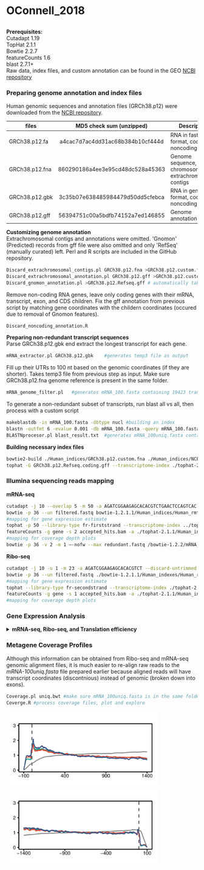 # OConnell_2018

## 

**Prerequisites:**  
Cutadapt 1.19  
TopHat 2.1.1  
Bowtie 2.2.7  
featureCounts 1.6  
blast 2.7.1+  
Raw data, index files, and custom annotation can be found in the GEO [NCBI repository]()

### Preparing genome annotation and index files
Human genomic sequences and annotation files (GRCh38.p12) were downloaded from the [NCBI repository](ftp://ftp.ncbi.nih.gov/genomes/H_sapiens/).  

| files             | MD5 check sum (unzipped)         | Description                                               |
| ----------------- |:--------------------------------:| ----------------------------------------------------------|
| GRCh38.p12.fa     | a4cac7d7ac4dd31ac68b384b10cf444d | RNA in fasta format, coding + noncoding                   |
| GRCh38.p12.fna    | 860290186a4ee3e95cd48dc528a45363 | Genome sequence, chromosomes and extrachromosomal contigs |
| GRCh38.p12.gbk    | 3c35b07e638485984479d50dd5cfebca | RNA in gene bank format, coding + noncoding               |
| GRCh38.p12.gff    | 56394751c00a5bdfb74152a7ed146855 | Genome annotation                                         | 

**Customizing genome annotation**  
Extrachromosomal contigs and annotations were omitted. 'Gnomon' (Predicted) records from gff file were also omitted and only 'RefSeq' (manually curated) left. Perl and R scripts are included in the GitHub repository.   
```bash
Discard_extrachromosomal_contigs.pl GRCh38.p12.fna >GRCh38.p12.custom.fna
Discard_extrachromosomal_annotation.pl GRCh38.p12.gff >GRCh38.p12.custom.gff
Discard_gnomon_annotation.pl >GRCh38.p12.Refseq.gff	# automatically takes GRCh38.p12.custom.gff as an input
```
Remove non-coding RNA genes, leave only coding genes with their mRNA, transcript, exon, and CDS children. Fix the gff annotation from previous script by matching gene coordinates with the childern coordinates (occured due to removal of Gnomon features).
```bash
Discard_noncoding_annotation.R
```

**Preparing non-redundant transcript sequences**  
Parse GRCh38.p12.gbk end extract the longest transcript for each gene.   
```bash
mRNA_extractor.pl GRCh38.p12.gbk	#generates temp3 file as output
```
Fill up their UTRs to 100 nt based on the genomic coordinates (if they are shorter). Takes temp3 file from previous step as input. Make sure GRCh38.p12.fna genome reference is present in the same folder.
```bash
mRNA_genome_filter.pl	#generates mRNA_100.fasta containing 19423 transcripts
```
To generate a non-redundant subset of transcripts, run blast all vs all, then process with a custom script  
```bash
makeblastdb -in mRNA_100.fasta -dbtype nucl #building an index
blastn -outfmt 6 -evalue 0.001 -db mRNA_100.fasta -query mRNA_100.fasta -out blast.result.txt
BLASTNprocesor.pl blast_result.txt	#generates mRNA_100uniq.fasta containing 16936 transcripts
```

**Building necessary index files**  
```bash
bowtie2-build ./Human_indices/GRCh38.p12.custom.fna ./Human_indices/NCBI_genome # indexing human genome for bowtie2 and Tophat
tophat -G GRCh38.p12.Refseq.coding.gff --transcriptome-index ./tophat-2.1.1/Human_indices/Refseq_coding ./bowtie2-2.2.7/Human_indices/NCBI_genome #Indexing human transcriptome for TopHat
```
 ### Illumina sequencing reads mapping
 **mRNA-seq** 
```bash
cutadapt -j 10 --overlap 5 -m 50 -a AGATCGGAAGAGCACACGTCTGAACTCCAGTCAC -o trimmed.fastq input.fastq #adapter trimming
bowtie -p 36 --un filtered.fastq bowtie-1.2.1.1/Human_indices/Human_rmtRNA trimmed.fq >/dev/null #filtering out ribosomal, mitochondrial, tRNA and PhiX reads
#mapping for gene expression estimate
tophat -p 50 --library-type fr-firststrand --transcriptome-index ../tophat-2.1.1/Human_indices/Refseq_coding --no-novel-juncs -o ./mRNA/ ../bowtie2-2.2.7/Human_indices/NCBI_genome filtered.fastq #mapping to a transcriptome and a genome
featureCounts -g gene -s 2 accepted_hits.bam -a ./tophat-2.1.1/Human_indices/Refseq_coding.gff -o feature.counts #counting gene expression
#mapping for coverage depth plots
bowtie -p 36 -v 2 -m 1 –-nofw --max redundant.fastq /bowtie-1.2.2/mRNA_100uniq filtered.fastq >uniq.bwt
```
**Ribo-seq**  
```bash
cutadapt -j 10 -u 1 -m 23 -a AGATCGGAAGAGCACACGTCT --discard-untrimmed -o trimmed.fastq input.fastq
bowtie -p 36 --un filtered.fastq ./bowtie-1.2.1.1/Human_indexes/Human_rmtRNA trimmed.fastq >/dev/null
#mapping for gene expression estimate
tophat --library-type fr-secondstrand --transcriptome-index ./tophat-2.1.1/Human_indices/Refseq_coding --no-novel-juncs -o ./output_folder ./bowtie2-2.2.7/Human_indices/NCBI_genome filtered.fastq
featureCounts -g gene -s 1 accepted_hits.bam -a ./tophat-2.1.1/Human_indices/Refseq_coding.gff -o feature.counts
#mapping for coverage depth plots
```

### Gene Expression Analysis
<details> <summary><b>mRNA-seq, Ribo-seq, and Translation efficiency</b></summary>
 
 Data analysis was performed in R. The code below is part of the *gene_expression_analysis.R* script
 ```R
library(magrittr)
library(DESeq2)
library(RColorBrewer)
library(gplots)
library(ggplot2)
library(rstudioapi)
setwd(dirname(getActiveDocumentContext()$path))


# Patient is a female and controls are males (based on the presense of genes located on X or Y chromosome respectively)
# Discard sex-linked genes to avoid outliers in gene expression calls
x.id <- read.table(file = list.files(path = "./mRNA_featureCounts", pattern = "*.counts", full.names = T)[1], skip=1, header=TRUE, row.names=1, stringsAsFactors = FALSE) %>% 
  .[grepl('NC_000024.', sapply(strsplit(.$Chr, ';', fixed = T), function(x) {return(x[1])})), ] %>%
  row.names(.) %>% .[grepl('Y',.)] %>% sub('Y', 'X',.) %>% c(., "RPS4X","RBMX")

keep <- read.table(file = list.files(path = "./mRNA_featureCounts", pattern = "*.counts", full.names = T)[1], skip=1, header=TRUE, row.names=1, stringsAsFactors = FALSE) %>% 
  .[!grepl('NC_000024.', sapply(strsplit(.$Chr, ';', fixed = T), function(x) {return(x[1])})), ] %>% .[-c(na.omit(match(x.id,row.names(.)))),] %>% row.names(.)

#------------------------------------------- Import & analyse mRNA-seq ----------------------------------------------------
sample_table <- read.table(file = "./mRNA_featureCounts/sample_table.txt", header = TRUE, sep = "\t", stringsAsFactors = FALSE)
countdata <- lapply(sample_table$file, function(x) {
  data <- read.table(file = paste0("./mRNA_featureCounts/", x), skip=1, header=TRUE, row.names=1, stringsAsFactors = FALSE)
  output <- data[,6] %>% setNames(., row.names(data))
}) %>% setNames(., sample_table$condition) %>% as.data.frame(., check.names = F) %>% .[row.names(.) %in% keep, ]
```
```R
# Optional matrix plot
pairs(countdata, log = "yx", pch = 20)
```
<details> <summary>mRNA-seq samples correlation plot</summary><img src="figures/mRNAseq_pairs.png"></details>  
  
```R
colData <- data.frame(   sample = colnames(countdata),
                         group = factor(c(rep("patient_batch1", 3), rep("patient_batch2", 3), rep("HDF",3), rep("2127",3)), levels = c("patient_batch1","patient_batch2","HDF","2127")),
                          stringsAsFactors = FALSE
                      )
dds <-DESeqDataSetFromMatrix(countData = countdata, colData = colData, design =~group )
dds <- dds[ rowMeans(counts(dds)) >= 10 , ] 
dds <- DESeq(dds)
 
     # plotting correlation heatmap and PCA between replicates and conditions
     rld <- rlogTransformation(dds, blind=TRUE)
     hmcol <- colorRampPalette(brewer.pal(9, "GnBu"))(100)
     distsRL <- dist(t(assay(rld)))
     mat <- as.matrix(distsRL)
     rownames(mat) <- colnames(mat) <- row.names(colData(dds))
     hc <- hclust(distsRL)
     pdf(file = "mRNAseq_heatmap.pdf")
     heatmap.2(mat, Rowv=as.dendrogram(hc),symm=TRUE,key=TRUE, density.info=c("none"), trace="none",col = rev(hmcol),margin=c(10, 10))
     dev.off()
     
     pdf(file = "mRNAseq_PCA.pdf")
     plotPCA(rld, intgroup=c("group"))
     dev.off()
```
<details> <summary>mRNA-seq samples heatmap and PCA</summary><img src="figures/mRNAseq_heatmap.png"><img src="figures/mRNAseq_PCA.png"></details>  
  
```R 
    # #customized PCA plot, save to a file
    # pdf(file = "transcriptome_PCA_plot.pdf", width = 7, height = 4)
    # rv <- rowVars(assay(rld))
    # select <- order(rv, decreasing = TRUE)[seq_len(min(16000, length(rv)))] # DESeq2 by default used only 500 genes, I changed it to all genes
    # pca <- prcomp(t(assay(rld)[select, ]))
    # percentVar <- pca$sdev^2/sum(pca$sdev^2)
    # d <- data.frame(PC1 = pca$x[, 1], PC2 = pca$x[, 2],
    #                 intgroup.df =  as.data.frame(colData(rld)[, "condition", drop = FALSE]),
    #                 group = colData(rld)[["condition"]],
    #                 name = colnames(rld))
    # 
    # ggplot(data = d, aes_string(x = "PC1", y = "PC2", color = "group")) + 
    #   geom_point(size = 6) + 
    #   xlab(paste0("PC1: ", round(percentVar[1] * 100), "% variance")) +
    #   ylab(paste0("PC2: ", round(percentVar[2] * 100), "% variance")) +
    #   coord_fixed() +
    #   theme_bw() +
    #   theme(panel.grid = element_blank(), panel.border = element_rect(linetype = "solid", fill = NA, size = 2)) +
    #   theme(axis.ticks.length = unit(2, "mm"), axis.ticks = element_line(size = 1), axis.text = element_text(size = rel(1.25))) +
    #   theme(axis.title = element_text(size = rel(1.5)))+
    #   theme(legend.text = element_text(size = rel(1.2)), legend.title = element_blank())
    # dev.off()
    
# Because patient replicates are so similar (see commented section above) even between batches, they could be pooled together in the same category to simplify further analysis    
colData <- data.frame(sample = colnames(countdata),
                      group = factor(c(rep("patient", 6), rep("HDF",3), rep("2127",3)), levels = c("patient","HDF","2127")),
                      health = factor(c(rep("patient", 6), rep("healthy",6)), levels = c("patient","healthy")),
                      stringsAsFactors = FALSE
)    
dds <- DESeqDataSetFromMatrix(countData = countdata, colData = colData, design =~ group)
dds <- dds[ rowMeans(counts(dds)) >= 10 , ] 
dds <- DESeq(dds)    
    
result <- results(dds, contrast = c("group", "patient",  "HDF"), cooksCutoff = FALSE, independentFiltering = FALSE, pAdjustMethod="bonferroni")
result <- result[order(result$padj),]
summary(result)
write.csv(as.data.frame(result),file="patient_vs_HDF_mRNAseq.csv")

result <- results(dds, contrast = c("group", "patient",  "2127"), cooksCutoff = FALSE, independentFiltering = FALSE, pAdjustMethod="bonferroni")
result <- result[order(result$padj),]
summary(result)
write.csv(as.data.frame(result),file="patient_vs_2127_mRNAseq.csv")

# compare patient against both controls combined
dds <- DESeqDataSetFromMatrix(countData = countdata, colData = colData, design =~ health)
dds <- dds[ rowMeans(counts(dds)) >= 10 , ] 
dds <- DESeq(dds)  
result <- results(dds, contrast = c("health", "patient",  "healthy"), cooksCutoff = FALSE, independentFiltering = FALSE, pAdjustMethod="bonferroni")
result <- result[order(result$padj),]
summary(result)
write.csv(as.data.frame(result),file="patient_vs_healthy_mRNAseq.csv")



#------------------------------------------- Import & analyse Ribo-seq ----------------------------------------------------
sample_table <- read.table(file = "./ribo_featureCounts/sample_table.txt", header = TRUE, sep = "\t", stringsAsFactors = FALSE)
countdata <- lapply(sample_table$file, function(x) {
  data <- read.table(file = paste0("./ribo_featureCounts/", x), skip=1, header=TRUE, row.names=1, stringsAsFactors = FALSE)
  output <- data[,6] %>% setNames(., row.names(data))
}) %>% setNames(., sample_table$condition) %>% as.data.frame(., check.names = F) %>% .[row.names(.) %in% keep, ]
```
```R
# Optional matrix plot
# pairs(countdata, log = "yx", pch = 20)
```
<details><summary>Ribo-seq samples correlation plot</summary><img src="figures/Riboseq_pairs.png"></details>  
  
  
```R
# Sample patient-4 ("0128-01_p7_1") behaves as a technical outlier, therefore I droped it. All patient replicates are also pooled together
countdata <- countdata[c(1:3,5:10)]
      
colData <- data.frame( sample = colnames(countdata),
                       group = factor(c(rep("patient", 5), rep("HDF",2), rep("2127",2)), levels = c("patient","HDF","2127")),
                       health = factor(c(rep("patient", 5), rep("healthy",4)), levels = c("patient","healthy")),
                       stringsAsFactors = FALSE
)

dds <-DESeqDataSetFromMatrix(countData = countdata, colData = colData, design =~group )
dds <- dds[ rowMeans(counts(dds)) >= 10, ] 
dds <- DESeq(dds)

    # plotting correlation heatmap and PCA between replicates and conditions
    # rld <- rlogTransformation(dds, blind=TRUE)
    # hmcol <- colorRampPalette(brewer.pal(9, "GnBu"))(100)
    # distsRL <- dist(t(assay(rld)))
    # mat <- as.matrix(distsRL)
    # rownames(mat) <- colnames(mat) <- row.names(colData(dds))
    # hc <- hclust(distsRL)
    # pdf(file = "Riboseq_heatmap.pdf")
    # heatmap.2(mat, Rowv=as.dendrogram(hc),symm=TRUE,key=TRUE, density.info=c("none"), trace="none",col = rev(hmcol),margin=c(10, 10))
    # dev.off()
    # 
    # pdf(file = "Riboseq_PCA.pdf")
    # plotPCA(rld, intgroup=c("group"))
    # dev.off()

result <- results(dds, contrast = c("group", "patient",  "HDF"), cooksCutoff = FALSE, independentFiltering = FALSE, pAdjustMethod="bonferroni")
result <- result[order(result$padj),]
summary(result)
write.csv(as.data.frame(result),file="patient_vs_HDF_Riboseq.csv")

result <- results(dds, contrast = c("group", "patient",  "2127"), cooksCutoff = FALSE, independentFiltering = FALSE, pAdjustMethod="bonferroni")
result <- result[order(result$padj),]
summary(result)
write.csv(as.data.frame(result),file="patient_vs_2127_Riboseq.csv")


dds <-DESeqDataSetFromMatrix(countData = countdata, colData = colData, design =~health )
dds <- dds[ rowMeans(counts(dds)) >= 10, ] 
dds <- DESeq(dds)
result <- result[order(result$padj),]
summary(result)
write.csv(as.data.frame(result),file="patient_vs_healthy_Riboseq.csv")



#------------------------------------------- Translation Efficiency ----------------------------------------------------
library(limma)
library(preprocessCore)

# Many histone transcripts do not have a polyA tail, therefore will not be captured by oligo-dT library prep
# Discard these genes prior to analysis of TE
histones.id <- read.table(file = list.files(path = "./mRNA_featureCounts", pattern = "*.counts", full.names = T)[1], skip=1, header=TRUE, row.names=1, stringsAsFactors = FALSE) %>% row.names(.) %>% .[grepl('HIST1|HIST2|HIST3|HIST4',.)]

ribo_sample_table <- read.table(file = "./ribo_featureCounts/sample_table.txt", header = TRUE, sep = "\t", stringsAsFactors = FALSE)
mRNA_sample_table <- read.table(file = "./mRNA_featureCounts/sample_table.txt", header = TRUE, sep = "\t", stringsAsFactors = FALSE)
ribo.countdata <- lapply(ribo_sample_table$file, function(x) {
  data <- read.table(file = paste0("./ribo_featureCounts/", x), skip=1, header=TRUE, row.names=1, stringsAsFactors = FALSE)
  output <- data[,6] %>% setNames(., row.names(data))
}) %>% setNames(., ribo_sample_table$condition) %>% as.data.frame(., check.names = F) %>% .[row.names(.) %in% keep, ] %>% .[!(row.names(.) %in% histones.id), ] %>% .[c(1:3,5:10)] %>% .[rowMeans(.) > 10,] %>% .[apply(., 1, function(x) {all(x !=0)}), ]

mRNA.countdata <- lapply(mRNA_sample_table$file, function(x) {
  data <- read.table(file = paste0("./mRNA_featureCounts/", x), skip=1, header=TRUE, row.names=1, stringsAsFactors = FALSE)
  output <- data[,6] %>% setNames(., row.names(data))
}) %>% setNames(., mRNA_sample_table$condition) %>% as.data.frame(., check.names = F) %>% .[row.names(.) %in% keep, ] %>% .[!(row.names(.) %in% histones.id), ]  %>% .[rowMeans(.) > 10,] %>% .[, colnames(ribo.countdata)] %>% .[apply(., 1, function(x) {all(x !=0)}), ]

shared.genes <- intersect(row.names(mRNA.countdata), row.names(ribo.countdata))
ribo.countdata <- ribo.countdata[row.names(ribo.countdata) %in% shared.genes, ] %>% log2() 
mRNA.countdata <- mRNA.countdata[row.names(mRNA.countdata) %in% shared.genes, ] %>% log2() 

# Normalize by medians and proceed with limma
ribo.countdata[,1:ncol(ribo.countdata)]  <- lapply(ribo.countdata,  function (x) { x - median(x)  })
mRNA.countdata[,1:ncol(mRNA.countdata)]  <- lapply(mRNA.countdata,  function (x) { x - median(x)  })
TE <- ribo.countdata - mRNA.countdata
design <- cbind("patient"=c(1,1,1,1,1,0,0,0,0), "HDF"=c(0,0,0,0,0,1,1,0,0), "f2127"=c(0,0,0,0,0,0,0,1,1))
row.names(design) <- colnames(TE)
fit <- lmFit(TE, design)
cont <- makeContrasts(patient - HDF, patient - f2127, patient - (HDF+f2127)/2, levels = design)
fit.cont <- contrasts.fit(fit, cont)
fit.cont <- eBayes(fit.cont)

patient_vs_HDF     <- as.data.frame(topTable(fit.cont, coef = 1, number=Inf, adjust.method = "BH"))[,1:5]; patient_vs_HDF$gene_name <- row.names(patient_vs_HDF); rownames(patient_vs_HDF) <- NULL; names(patient_vs_HDF)[1] <- 'Log2(FC)'; patient_vs_HDF <- patient_vs_HDF[,c(6,1:5)]
patient_vs_2127    <- as.data.frame(topTable(fit.cont, coef = 2, number=Inf, adjust.method = "BH"))[,1:5]; patient_vs_2127$gene_name <- row.names(patient_vs_2127); rownames(patient_vs_2127) <- NULL; names(patient_vs_2127)[1] <- 'Log2(FC)'; patient_vs_2127 <- patient_vs_2127[,c(6,1:5)]
patient_vs_healthy <- as.data.frame(topTable(fit.cont, coef = 3, number=Inf, adjust.method = "BH"))[,1:5]; patient_vs_healthy$gene_name <- row.names(patient_vs_healthy); rownames(patient_vs_healthy) <- NULL; names(patient_vs_healthy)[1] <- 'Log2(FC)'; patient_vs_healthy <- patient_vs_healthy[,c(6,1:5)]
 
write.csv(patient_vs_HDF, file="patient_vs_HDF_TE.csv", row.names=FALSE)
write.csv(patient_vs_2127, file="patient_vs_2127_TE.csv", row.names=FALSE)
write.csv(patient_vs_healthy, file="patient_vs_healthy_TE.csv", row.names=FALSE)

# Normalize by quantiles and proceed with limma
TE.quant <- as.matrix(TE)
TE.quant <- as.data.frame(normalize.quantiles(TE.quant, copy=F), check.names=F)
fit.quant <- lmFit(TE.quant, design)
fit.quant.cont <- contrasts.fit(fit.quant, cont)
fit.quant.cont <- eBayes(fit.quant.cont)
patient_vs_HDF.quant     <- as.data.frame(topTable(fit.quant.cont, coef = 1, number=Inf, adjust.method = "BH"))[,1:5]; patient_vs_HDF.quant$gene_name <- row.names(patient_vs_HDF.quant); rownames(patient_vs_HDF.quant) <- NULL; names(patient_vs_HDF.quant)[1] <- 'Log2(FC)'; patient_vs_HDF.quant <- patient_vs_HDF.quant[,c(6,1:5)]
patient_vs_2127.quant    <- as.data.frame(topTable(fit.quant.cont, coef = 2, number=Inf, adjust.method = "BH"))[,1:5]; patient_vs_2127.quant$gene_name <- row.names(patient_vs_2127.quant); rownames(patient_vs_2127.quant) <- NULL; names(patient_vs_2127.quant)[1] <- 'Log2(FC)'; patient_vs_2127.quant <- patient_vs_2127.quant[,c(6,1:5)]
patient_vs_healthy.quant <- as.data.frame(topTable(fit.quant.cont, coef = 3, number=Inf, adjust.method = "BH"))[,1:5]; patient_vs_healthy.quant$gene_name <- row.names(patient_vs_healthy.quant); rownames(patient_vs_healthy.quant) <- NULL; names(patient_vs_healthy.quant)[1] <- 'Log2(FC)'; patient_vs_healthy.quant <- patient_vs_healthy.quant[,c(6,1:5)]

write.csv(patient_vs_HDF.quant, file="patient_vs_HDF_TEquant.csv", row.names=FALSE)
write.csv(patient_vs_2127.quant, file="patient_vs_2127_TEquant.csv", row.names=FALSE)
write.csv(patient_vs_healthy.quant, file="patient_vs_healthy_TEquant.csv", row.names=FALSE)
 ```
   
   
</details>



### Metagene Coverage Profiles
Although this information can be obtained from Ribo-seq and mRNA-seq genomic alignment files, it is much easier to re-align raw reads to the *mRNA-100uniq.fasta* file prepared earlier because aligned reads will have transcript coordinates (discontnious) instead of genomic (broken down into exons).
```bash
Coverage.pl uniq.bwt #make sure mRNA_100uniq.fasta is in the same folder with the script or add full path inside the sript
Coverge.R #process coverage files, plot and explore
```
<img src="figures/Start_codon_coverage.png" width="400"> <img src="figures/Stop_codon_coverage.png" width="400">
